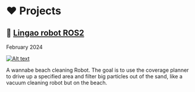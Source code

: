 # :heart: Projects



## :robot: [Lingao robot ROS2](https://github.com/JosefGst/lingao_ros2)

February 2024

[![Alt text](gifs/gps_navigation.gif "a title")](https://github.com/JosefGst/lingao_ros2)

A wannabe beach cleaning Robot. The goal is to use the coverage planner to drive up a specified area and filter big particles out of the sand, like a vacuum cleaning robot but on the beach.

